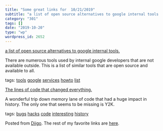 ```yaml
---
title: "Some great links for  10/21/2019"
subtitle: "a list of open source alternatives to google internal tools."
category: "301"
tags: []
date: "2019-10-20"
type: "wp"
wordpress_id: 2652
---
```

[a list of open source alternatives to google internal tools.](https://github.com/jhuangtw-dev/xg2xg) 

There are numerous tools used by internal google developers that are not available outside. This is a list of similar tools that are open source and available to all. 

 tags: [tools](https://www.diigo.com/user/pitosalas/tools) [google](https://www.diigo.com/user/pitosalas/google) [services](https://www.diigo.com/user/pitosalas/services) [howto](https://www.diigo.com/user/pitosalas/howto) [list](https://www.diigo.com/user/pitosalas/list)

 [The lines of code that changed everything.](https://slate.com/technology/2019/10/consequential-computer-code-software-history.html) 

A wonderful trip down memory lane of code that had a huge impact in history. The only one that seems to be missing is Y2K. 

 tags: [bugs](https://www.diigo.com/user/pitosalas/bugs) [hacks](https://www.diigo.com/user/pitosalas/hacks) [code](https://www.diigo.com/user/pitosalas/code) [interesting](https://www.diigo.com/user/pitosalas/interesting) [history](https://www.diigo.com/user/pitosalas/history)

Posted from [Diigo](https://www.diigo.com). The rest of my favorite links are [here](https://www.diigo.com/user/pitosalas).